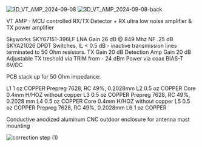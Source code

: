 
![3D_VT_AMP_2024-09-08](https://github.com/user-attachments/assets/57fdfc6e-6bc0-4440-86ff-b78577389bef)
![3D_VT_AMP_2024-09-08-back](https://github.com/user-attachments/assets/eaebc3d0-4aca-44aa-9770-2fe317b3db8c)

VT AMP - MCU controlled RX/TX Detector + RX ultra low noise amplifier & TX power amplifier

Skyworks SKY67151-396LF
LNA Gain 26 dB @ 849 Mhz NF .25 dB
SKYA21026 DPDT Switches, IL < 0.5 dB - inactive transmission lines terminated to 50 Ohm resistors.
TX Gain 20 dB
Detection Amp Gain 20 dB
Adjustable TX treshold via TRIM from - 24 dBm
Power via coax BIAS-T 6V/DC

PCB stack up for 50 Ohm impedance:

L1 1 oz COPPER
Prepreg 7628, RC 49%, 0.2028mm
L2 0.5 oz COPPER
Core 0.4mm H/HOZ without copper
L3 0.5 oz COPPER
Prepreg 7628, RC 49%, 0.2028 mm
L4 0.5 oz COPPER
Core 0.4mm H/HOZ without copper
L5 0.5 oz COPPER
Prepreg 7628, RC 49%, 0.2028mm
L6 1 oz COPPER

Conductive anodized aluminum CNC outdoor enclosure for antenna mast mounting

![correction step (1)](https://github.com/user-attachments/assets/a1ed6b1d-f974-427b-960b-77eeacaf4285)
